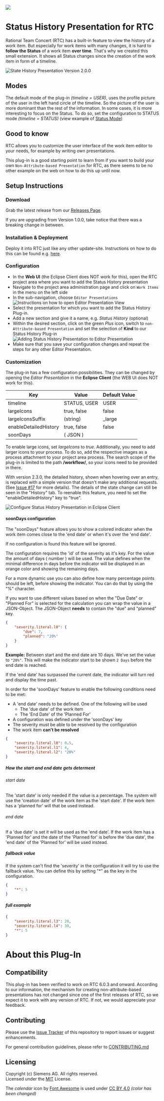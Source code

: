 ![](https://github.com/jazz-community/rtc-statushistory-presentation/workflows/npm%20build/badge.svg)

# Status History Presentation for RTC
Rational Team Concert (RTC) has a built-in feature to view the history of a work item. But especially for work items with many changes, it is hard to **follow the Status** of a work item **over time**. That's why we created this small extension. It shows all Status changes since the creation of the work item in form of a timeline.

![State History Presentation Version 2.0.0](https://github.com/jazz-community/rtc-statushistory-presentation/blob/master/documentation/statusHistoryPresentation_V2.0.0.png)

## Modes
The default mode of the plug-in *(timeline = USER)*, uses the profile picture of the user in the left hand circle of the timeline. So the picture of the user is more dominant than the rest of the information. In some cases, it is more interesting to focus on the Status. To do so, set the configuration to STATUS mode *(timeline = STATUS)* (view example of [Status Mode](https://github.com/jazz-community/rtc-statushistory-presentation/blob/master/documentation/statusHistoryPresentation_V2.2.0.png))

## Good to know
RTC allows you to customize the user interface of the work item editor to your needs, for example by writing own presentations.

This plug-in is a good starting point to learn from if you want to build your own `Non-Attribute-based Presentation` for RTC, as there seems to be no other example on the web on how to do this up until now.

## Setup Instructions
### Download
Grab the latest release from our [Releases Page](https://github.com/jazz-community/rtc-statushistory-presentation/releases). 

If you are upgrading from Version 1.0.0, take notice that there was a breaking change in between.

### Installation & Deployment
Deploy it into RTC just like any other update-site. Instructions on how to do this can be found e.g. [here](https://github.com/jazz-community/rtc-create-child-item-plugin#installation).

### Configuration
- In the **Web UI** (the Eclipse Client does NOT work for this), open the RTC project area where you want to add the Status History presentation
- Navigate to the project area administration page and click on `Work Items` in the menu on the left side
- In the sub-navigation, choose `Editor Presentations`<br>
![Instructions on how to open Editor Presentation View](https://github.com/jazz-community/rtc-statushistory-presentation/blob/master/documentation/ViewEditorPresentation_WebUI.png)
- Select the presentation for which you want to add the Status History Plug-in.
- Add a new section and give it a name, e.g. *Status History* (optional)
- Within the desired section, click on the green *Plus* icon, switch to `non-Attribute-based Presentation` and set the selection of **Kind** to our Status History Plug-in<br>
![Adding Status History Presentation to Editor Presentation](https://github.com/jazz-community/rtc-statushistory-presentation/blob/master/documentation/AddStatusHistoryPlugIn_WebUI.png)
- Make sure that you save your configuration changes and repeat the steps for any other Editor Presentation.

### Customization
The plug-in has a few configuration possibilities. They can be changed by opening the *Editor Presentation* in the **Eclipse Client** (the WEB UI does NOT work for this). 

| Key                   | Value         | Default Value |
| --------------------- | ------------- | ------------- |
| timeline              | STATUS, USER  | USER          |
| largeIcons            | true, false   | false         |
| largeIconsSuffix      | (string)      | \_large       |
| enableDetailedHistory | true, false   | false         |
| soonDays              | ( JSON )      |               |

To enable large icons, set *largeIcons* to *true*. Additionally, you need to add larger icons to your process. To do so, add the respective images as a process attachment to your project area process. The search scope of the plug-in is limited to the path **/workflow/**, so your icons need to be provided in there. 

With version 2.3.0, the detailed history, shown when hovering over an entry, is replaced with a simple version that doesn't make any additional requests. (See [Issue #17](https://github.com/jazz-community/rtc-statushistory-presentation/issues/17) for more details). The details of the state change can still be seen in the "History" tab. To reenable this feature, you need to set the "enableDetailedHistory" key to "true".

![Configure Status History Presentation in Eclipse Client](https://github.com/jazz-community/rtc-statushistory-presentation/blob/master/documentation/ConfigurePropertiesInEclipseClient.PNG)

#### **soonDays configuration**

The "soonDays" feature allows you to show a colored indicator when the work item comes close to the 'end date' or when it's over the 'end date'.

If no configuration is found this feature will be ignored. 

The configuration requires the 'id' of the severity as it's key. For the value the amount of days ( number ) will be used. The value defines when the minimal difference in days before the indicator will be displayed in an orange color and showing the remaining days. 

For a more dynamic use you can also define how many percentage points should be left, before showing the indicator. You can do that by using the "%" character.

If you want to use different values based on when the "Due Date" or "Planned For" is selected for the calculation you can wrap the value in a JSON-Object. The JSON-Object **needs** to contain the "due" and "planned" key.

```JSON
{
	"severity.literal.l0": { 
		"due": 7,
		"planned": "20%"
	}
}
```

**Example:** Between start and the end date are 10 days. We've set the value to `"20%"`. This will make the indicator start to be shown `2 Days` before the end date is reached.

If the 'end date' has surpassed the current date, the indicator will turn red and display the time past.

In order for the 'soonDays' feature to enable the following conditions need to be met:
- A 'end date' needs to be defined. One of the following will be used
	- The 'due date' of the work item
	- The 'End Date' of the 'Planned For'
- A configuration was defined under the 'soonDays' key
- The severity must be able to be resolved by the configuration
- The work item **can't be resolved**

```json
{
	"severity.literal.l0": 0.5,
	"severity.literal.l1": 4,
	"severity.literal.l2": "20%"
}
```

##### How the start and end date gets determent

###### start date
The 'start date' is only needed if the value is a percentage.
The system will use the 'creation date' of the work item as the 'start date'. If the work item has a 'planned for' will that be used instead.

###### end date
If a 'due date' is set it will be used as the 'end date'. 
If the work item has a 'Planned for' and the date of the 'Planned for' is before the 'due date', the 'end date' of the 'Planned for' will be used instead.

##### fallback value
If the system can't find the 'severity' in the configuration it will try to use the fallback value. You can define this by setting "*" as the key in the configuration.

```json
{
	"*": 5
}
```

##### full example
```json
{
	"severity.literal.l3": 20,
	"severity.literal.l4": 30,
	"*": 5
}
```


# About this Plug-In
## Compatibility
This plug-in has been verified to work on RTC 6.0.3 and onward. According to our information, the mechanism for creating non-attribute-based presentations has not changed since one of the first releases of RTC, so we expect it to work with any version of RTC. If not, we would appreciate your feedback.

## Contributing
Please use the [Issue Tracker](https://github.com/jazz-community/rtc-statushistory-presentation/issues) of this repository to report issues or suggest enhancements.

For general contribution guidelines, please refer to [CONTRIBUTING.md](https://github.com/jazz-community/rtc-statushistory-presentation/blob/master/CONTRIBUTING.md)

## Licensing
Copyright (c) Siemens AG. All rights reserved.<br>
Licensed under the [MIT](https://github.com/jazz-community/rtc-statushistory-presentation/blob/master/LICENSE) License.

The _calendar_ icon by [Font Awesome](https://fontawesome.com/) is used under [CC BY 4.0](https://creativecommons.org/licenses/by/4.0/) _(color has been changed)_
